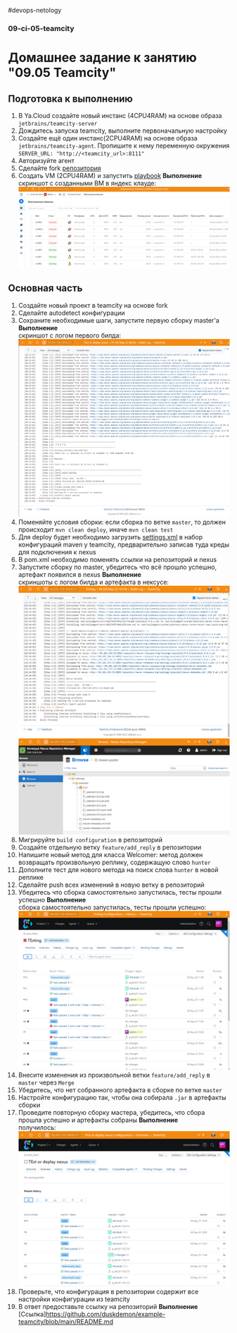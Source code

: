 #devops-netology
### 09-ci-05-teamcity
# Домашнее задание к занятию "09.05 Teamcity"

## Подготовка к выполнению

1. В Ya.Cloud создайте новый инстанс (4CPU4RAM) на основе образа `jetbrains/teamcity-server`
2. Дождитесь запуска teamcity, выполните первоначальную настройку
3. Создайте ещё один инстанс(2CPU4RAM) на основе образа `jetbrains/teamcity-agent`. Пропишите к нему переменную окружения `SERVER_URL: "http://<teamcity_url>:8111"`
4. Авторизуйте агент
5. Сделайте fork [репозитория](https://github.com/aragastmatb/example-teamcity)
6. Создать VM (2CPU4RAM) и запустить [playbook](./infrastracture)
**Выполнение**  
скриншот с созданными ВМ в яндекс клауде:
![скрин YC](https://github.com/duskdemon/example-teamcity/blob/main/prep01.png)
## Основная часть

1. Создайте новый проект в teamcity на основе fork
2. Сделайте autodetect конфигурации
3. Сохраните необходимые шаги, запустите первую сборку master'a
 **Выполнение**  
скриншот с логом первого билда:
![скрин билда](https://github.com/duskdemon/example-teamcity/blob/main/build01.png)  
4. Поменяйте условия сборки: если сборка по ветке `master`, то должен происходит `mvn clean deploy`, иначе `mvn clean test`
5. Для deploy будет необходимо загрузить [settings.xml](./teamcity/settings.xml) в набор конфигураций maven у teamcity, предварительно записав туда креды для подключения к nexus
6. В pom.xml необходимо поменять ссылки на репозиторий и nexus
7. Запустите сборку по master, убедитесь что всё прошло успешно, артефакт появился в nexus
 **Выполнение**  
скриншоты с логом билда и артефакта в нексусе:
![скрин билда 2](https://github.com/duskdemon/example-teamcity/blob/main/build02.png)  
![скрин нексус](https://github.com/duskdemon/example-teamcity/blob/main/nexus01.png)  
8. Мигрируйте `build configuration` в репозиторий
9. Создайте отдельную ветку `feature/add_reply` в репозитории
10. Напишите новый метод для класса Welcomer: метод должен возвращать произвольную реплику, содержащую слово `hunter`
11. Дополните тест для нового метода на поиск слова `hunter` в новой реплике
12. Сделайте push всех изменений в новую ветку в репозиторий
13. Убедитесь что сборка самостоятельно запустилась, тесты прошли успешно
 **Выполнение**  
сборка самостоятельно запустилась, тесты прошли успешно:
![скрин билда 3](https://github.com/duskdemon/example-teamcity/blob/main/build03.png)  
14. Внесите изменения из произвольной ветки `feature/add_reply` в `master` через `Merge`
15. Убедитесь, что нет собранного артефакта в сборке по ветке `master`
16. Настройте конфигурацию так, чтобы она собирала `.jar` в артефакты сборки
17. Проведите повторную сборку мастера, убедитесь, что сбора прошла успешно и артефакты собраны
 **Выполнение**  
получилось:  
![скрин билда 4](https://github.com/duskdemon/example-teamcity/blob/main/build04.png)  
18. Проверьте, что конфигурация в репозитории содержит все настройки конфигурации из teamcity
19. В ответ предоставьте ссылку на репозиторий
 **Выполнение**  
[Ссылка]https://github.com/duskdemon/example-teamcity/blob/main/README.md
